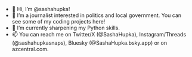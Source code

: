 - 👋 Hi, I’m @sashahupka!
- 👀 I’m a journalist interested in politics and local government. You can see some of my coding projects here!
- 🌱 I’m currently sharpening my Python skills.
- 📫 You can reach me on Twitter/X (@SashaHupka), Instagram/Threads (@sashahupkasnaps), Bluesky (@SashaHupka.bsky.app) or on azcentral.com.
